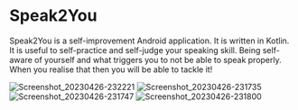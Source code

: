 # Speak2You
Speak2You is a self-improvement Android application. It is written in Kotlin. It is useful to self-practice and self-judge your speaking skill. Being self-aware of yourself and what triggers you to not be able to speak properly. When you realise that then you will be able to tackle it!


![Screenshot_20230426-232221](https://user-images.githubusercontent.com/9552357/234661769-4cad4612-28ec-40c7-b569-127ff66f4abf.png)
![Screenshot_20230426-231735](https://user-images.githubusercontent.com/9552357/234661197-684b36f2-c1da-42d5-b677-780fa04badb3.png)
![Screenshot_20230426-231747](https://user-images.githubusercontent.com/9552357/234661205-35c49389-42ec-4e14-8a28-83e0b5fd3103.png)
![Screenshot_20230426-231800](https://user-images.githubusercontent.com/9552357/234663895-5b0d7853-972c-44d9-8749-ac5f1cc3d89d.png)
